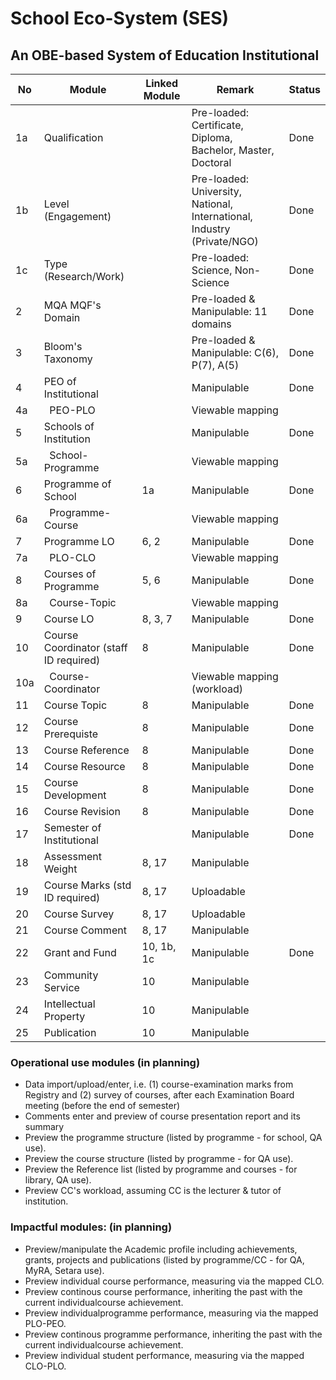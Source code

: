# School Eco-System (SES)
## An OBE-based System of Education Institutional

| No | Module                 | Linked Module | Remark                                | Status |
|----|------------------------|---------------|---------------------------------------|--------|
| 1a | Qualification          |               | Pre-loaded: Certificate, Diploma, Bachelor, Master, Doctoral  | Done   |
| 1b | Level (Engagement)     |               | Pre-loaded: University, National, International, Industry (Private/NGO)| Done   |
| 1c | Type (Research/Work)   |               | Pre-loaded: Science, Non-Science      | Done   |
| 2  | MQA MQF's Domain       |               | Pre-loaded & Manipulable: 11 domains  | Done   |
| 3  | Bloom's Taxonomy       |               | Pre-loaded & Manipulable: C(6), P(7), A(5)     | Done   |
| 4  | PEO of Institutional   |               | Manipulable                           | Done   |
| 4a | &nbsp; PEO-PLO         |               | Viewable mapping                      |        |
| 5  | Schools of Institution |               | Manipulable                           | Done   |
| 5a | &nbsp; School-Programme|               | Viewable mapping                      |        |
| 6  | Programme of School    | 1a            | Manipulable                           | Done   |
| 6a | &nbsp; Programme-Course|               | Viewable mapping                      |        |
| 7  | Programme LO           | 6, 2          | Manipulable                           | Done   |
| 7a | &nbsp; PLO-CLO         |               | Viewable mapping                      |        |
| 8  | Courses of Programme   | 5, 6          | Manipulable                           | Done   |
| 8a | &nbsp; Course-Topic    |               | Viewable mapping                      |        |
| 9  | Course LO              | 8, 3, 7       | Manipulable                           | Done   |
| 10 | Course Coordinator (staff ID required) | 8 | Manipulable                       | Done   |
| 10a| &nbsp; Course-Coordinator      |       | Viewable mapping (workload)           |        |
| 11 | Course Topic           | 8             | Manipulable                           | Done   |
| 12 | Course Prerequiste     | 8             | Manipulable                           | Done   |
| 13 | Course Reference       | 8             | Manipulable                           | Done   |
| 14 | Course Resource        | 8             | Manipulable                           | Done   |
| 15 | Course Development     | 8             | Manipulable                           | Done   |
| 16 | Course Revision        | 8             | Manipulable                           | Done   |
| 17 | Semester of Institutional      |       | Manipulable                           | Done   |
| 18 | Assessment Weight      | 8, 17         | Manipulable                           |        |
| 19 | Course Marks (std ID required) | 8, 17 | Uploadable                            |        |
| 20 | Course Survey          | 8, 17         | Uploadable                            |        |
| 21 | Course Comment         | 8, 17         | Manipulable                           |        |
| 22 | Grant and Fund         | 10, 1b, 1c    | Manipulable                           | Done   |
| 23 | Community Service      | 10            | Manipulable                           |        |
| 24 | Intellectual Property  | 10            | Manipulable                           |        |
| 25 | Publication            | 10            | Manipulable                           |        |

### Operational use modules (in planning)
* Data import/upload/enter, i.e. (1) course-examination marks from Registry and (2) survey of courses, after each Examination Board meeting (before the end of semester)
* Comments enter and preview of course presentation report and its summary
* Preview the programme structure (listed by programme - for school, QA use).
* Preview the course structure (listed by programme - for QA use).
* Preview the Reference list (listed by programme and courses - for library, QA use). 
* Preview CC's workload, assuming CC is the lecturer & tutor of institution.

### Impactful modules: (in planning)
* Preview/manipulate the Academic profile including achievements, grants, projects and publications (listed by programme/CC - for QA, MyRA, Setara use).
* Preview individual course performance, measuring via the mapped CLO.
* Preview continous course performance, inheriting the past with the current individualcourse achievement.
* Preview individualprogramme performance, measuring via the mapped PLO-PEO.
* Preview continous programme performance, inheriting the past with the current individualcourse achievement.
* Preview individual student performance, measuring via the mapped CLO-PLO.



